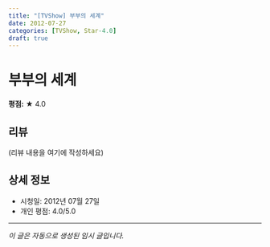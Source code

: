 ```yaml
---
title: "[TVShow] 부부의 세계"
date: 2012-07-27
categories: [TVShow, Star-4.0]
draft: true
---
```


# 부부의 세계

**평점:** ★ 4.0

## 리뷰

(리뷰 내용을 여기에 작성하세요)

## 상세 정보

- 시청일: 2012년 07월 27일
- 개인 평점: 4.0/5.0

---

*이 글은 자동으로 생성된 임시 글입니다.*
